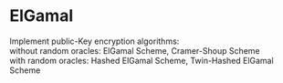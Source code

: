 # ElGamal
Implement public-Key encryption algorithms:  
  without random oracles: ElGamal Scheme, Cramer-Shoup Scheme  
  with random oracles: Hashed ElGamal Scheme, Twin-Hashed ElGamal Scheme  

